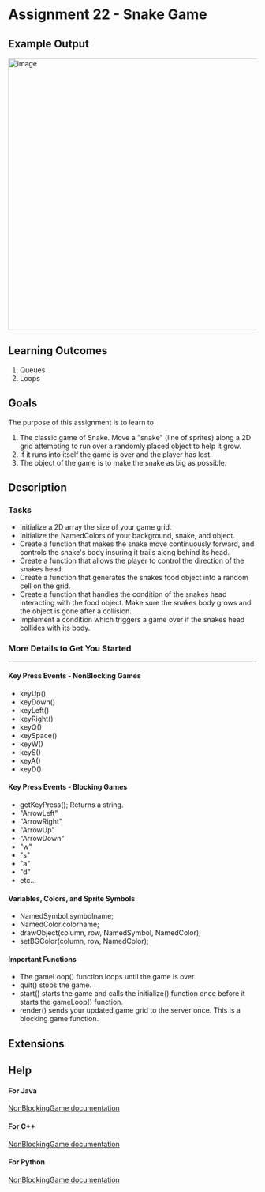 # Assignment 22 - Snake Game

## Example Output

<img src="./Snake.png" alt="image" width="550"></img>


## Learning Outcomes

1. Queues
2. Loops


## Goals

 The purpose of this assignment is to learn to
 1. The classic game of Snake. Move a "snake" (line of sprites) along a 2D grid attempting to run over a randomly placed object to help it grow.
 2. If it runs into itself the game is over and the player has lost.
 3. The object of the game is to make the snake as big as possible.


## Description

### Tasks
- Initialize a 2D array the size of your game grid.
- Initialize the NamedColors of your background, snake, and object.
- Create a function that makes the snake move continuously forward, and controls the snake's body insuring it trails along behind its head.
- Create a function that allows the player to control the direction of the snakes head.
- Create a function that generates the snakes food object into a random cell on the grid.
- Create a function that handles the condition of the snakes head interacting with the food object. Make sure the snakes body grows and the object is gone after a collision.
- Implement a condition which triggers a game over if the snakes head collides with its body.

### More Details to Get You Started
-------------------------------
#### Key Press Events - NonBlocking Games
- keyUp()
- keyDown()
- keyLeft()
- keyRight()
- keyQ()
- keySpace()
- keyW()
- keyS()
- keyA()
- keyD()

#### Key Press Events - Blocking Games
- getKeyPress(); Returns a string.
- "ArrowLeft"
- "ArrowRight"
- "ArrowUp"
- "ArrowDown"
- "w"
- "s"
- "a"
- "d"
- etc...

#### Variables, Colors, and Sprite Symbols
- NamedSymbol.symbolname;
- NamedColor.colorname;
- drawObject(column, row, NamedSymbol, NamedColor);
- setBGColor(column, row, NamedColor);

#### Important Functions
- The gameLoop() function loops until the game is over.
- quit() stops the game.
- start() starts the game and calls the initialize() function once before it starts the gameLoop() function.
- render() sends your updated game grid to the server once. This is a blocking game function.


## Extensions


## Help

#### For Java
[NonBlockingGame documentation](http://bridgesuncc.github.io/doc/java-api/current/html/classbridges_1_1games_1_1_non_blocking_game.html)

#### For C++
[NonBlockingGame documentation](http://bridgesuncc.github.io/doc/cxx-api/current/html/classbridges_1_1game_1_1_non_blocking_game.html)

#### For Python
[NonBlockingGame documentation](http://bridgesuncc.github.io/doc/python-api/current/html/classbridges_1_1non__blocking__game_1_1_non_blocking_game.html)
